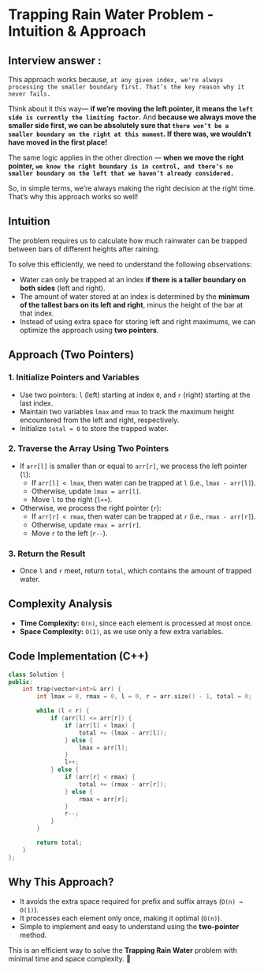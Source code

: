 # Trapping Rain Water Problem - Intuition & Approach

## Interview answer :

This approach works because, `at any given index, we're always processing the smaller boundary first. That’s the key reason why it never fails.`

Think about it this way— **if we’re moving the left pointer, it means the `left side is currently the limiting factor`.** And **because we always move the smaller side first, we can be absolutely sure that `there won’t be a smaller boundary on the right at this moment`. If there was, we wouldn’t have moved in the first place!**

The same logic applies in the other direction — **when we move the right pointer, `we know the right boundary is in control, and there’s no smaller boundary on the left that we haven’t already considered.`**

So, in simple terms, we’re always making the right decision at the right time. That’s why this approach works so well!



## Intuition
The problem requires us to calculate how much rainwater can be trapped between bars of different heights after raining.

To solve this efficiently, we need to understand the following observations:
- Water can only be trapped at an index **if there is a taller boundary on both sides** (left and right).
- The amount of water stored at an index is determined by the **minimum of the tallest bars on its left and right**, minus the height of the bar at that index.
- Instead of using extra space for storing left and right maximums, we can optimize the approach using **two pointers**.

## Approach (Two Pointers)
### **1. Initialize Pointers and Variables**
- Use two pointers: `l` (left) starting at index `0`, and `r` (right) starting at the last index.
- Maintain two variables `lmax` and `rmax` to track the maximum height encountered from the left and right, respectively.
- Initialize `total = 0` to store the trapped water.

### **2. Traverse the Array Using Two Pointers**
- If `arr[l]` is smaller than or equal to `arr[r]`, we process the left pointer (`l`):
  - If `arr[l] < lmax`, then water can be trapped at `l` (i.e., `lmax - arr[l]`).
  - Otherwise, update `lmax = arr[l]`.
  - Move `l` to the right (`l++`).
- Otherwise, we process the right pointer (`r`):
  - If `arr[r] < rmax`, then water can be trapped at `r` (i.e., `rmax - arr[r]`).
  - Otherwise, update `rmax = arr[r]`.
  - Move `r` to the left (`r--`).

### **3. Return the Result**
- Once `l` and `r` meet, return `total`, which contains the amount of trapped water.

## **Complexity Analysis**
- **Time Complexity:** `O(n)`, since each element is processed at most once.
- **Space Complexity:** `O(1)`, as we use only a few extra variables.

## **Code Implementation (C++)**
```cpp
class Solution {
public:
    int trap(vector<int>& arr) {
        int lmax = 0, rmax = 0, l = 0, r = arr.size() - 1, total = 0;

        while (l < r) {
            if (arr[l] <= arr[r]) {
                if (arr[l] < lmax) {
                    total += (lmax - arr[l]);
                } else {
                    lmax = arr[l];
                }
                l++;
            } else {
                if (arr[r] < rmax) {
                    total += (rmax - arr[r]);
                } else {
                    rmax = arr[r];
                }
                r--;
            }
        }

        return total;
    }
};
```

## **Why This Approach?**
- It avoids the extra space required for prefix and suffix arrays (`O(n) → O(1)`).
- It processes each element only once, making it optimal (`O(n)`).
- Simple to implement and easy to understand using the **two-pointer** method.

This is an efficient way to solve the **Trapping Rain Water** problem with minimal time and space complexity. 🚀

